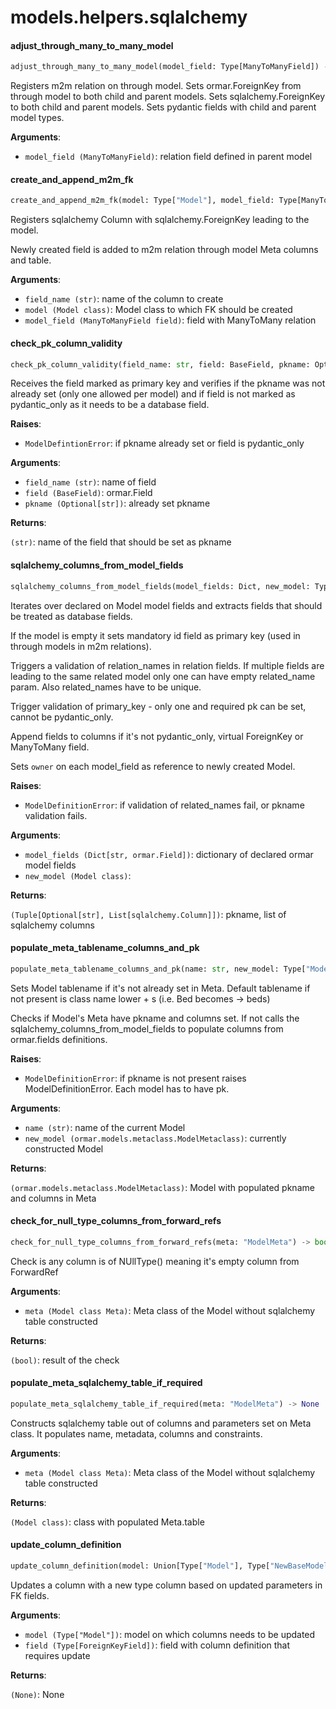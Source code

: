 <a name="models.helpers.sqlalchemy"></a>
# models.helpers.sqlalchemy

<a name="models.helpers.sqlalchemy.adjust_through_many_to_many_model"></a>
#### adjust\_through\_many\_to\_many\_model

```python
adjust_through_many_to_many_model(model_field: Type[ManyToManyField]) -> None
```

Registers m2m relation on through model.
Sets ormar.ForeignKey from through model to both child and parent models.
Sets sqlalchemy.ForeignKey to both child and parent models.
Sets pydantic fields with child and parent model types.

**Arguments**:

- `model_field (ManyToManyField)`: relation field defined in parent model

<a name="models.helpers.sqlalchemy.create_and_append_m2m_fk"></a>
#### create\_and\_append\_m2m\_fk

```python
create_and_append_m2m_fk(model: Type["Model"], model_field: Type[ManyToManyField], field_name: str) -> None
```

Registers sqlalchemy Column with sqlalchemy.ForeignKey leading to the model.

Newly created field is added to m2m relation through model Meta columns and table.

**Arguments**:

- `field_name (str)`: name of the column to create
- `model (Model class)`: Model class to which FK should be created
- `model_field (ManyToManyField field)`: field with ManyToMany relation

<a name="models.helpers.sqlalchemy.check_pk_column_validity"></a>
#### check\_pk\_column\_validity

```python
check_pk_column_validity(field_name: str, field: BaseField, pkname: Optional[str]) -> Optional[str]
```

Receives the field marked as primary key and verifies if the pkname
was not already set (only one allowed per model) and if field is not marked
as pydantic_only as it needs to be a database field.

**Raises**:

- `ModelDefintionError`: if pkname already set or field is pydantic_only

**Arguments**:

- `field_name (str)`: name of field
- `field (BaseField)`: ormar.Field
- `pkname (Optional[str])`: already set pkname

**Returns**:

`(str)`: name of the field that should be set as pkname

<a name="models.helpers.sqlalchemy.sqlalchemy_columns_from_model_fields"></a>
#### sqlalchemy\_columns\_from\_model\_fields

```python
sqlalchemy_columns_from_model_fields(model_fields: Dict, new_model: Type["Model"]) -> Tuple[Optional[str], List[sqlalchemy.Column]]
```

Iterates over declared on Model model fields and extracts fields that
should be treated as database fields.

If the model is empty it sets mandatory id field as primary key
(used in through models in m2m relations).

Triggers a validation of relation_names in relation fields. If multiple fields
are leading to the same related model only one can have empty related_name param.
Also related_names have to be unique.

Trigger validation of primary_key - only one and required pk can be set,
cannot be pydantic_only.

Append fields to columns if it's not pydantic_only,
virtual ForeignKey or ManyToMany field.

Sets `owner` on each model_field as reference to newly created Model.

**Raises**:

- `ModelDefinitionError`: if validation of related_names fail,
or pkname validation fails.

**Arguments**:

- `model_fields (Dict[str, ormar.Field])`: dictionary of declared ormar model fields
- `new_model (Model class)`: 

**Returns**:

`(Tuple[Optional[str], List[sqlalchemy.Column]])`: pkname, list of sqlalchemy columns

<a name="models.helpers.sqlalchemy.populate_meta_tablename_columns_and_pk"></a>
#### populate\_meta\_tablename\_columns\_and\_pk

```python
populate_meta_tablename_columns_and_pk(name: str, new_model: Type["Model"]) -> Type["Model"]
```

Sets Model tablename if it's not already set in Meta.
Default tablename if not present is class name lower + s (i.e. Bed becomes -> beds)

Checks if Model's Meta have pkname and columns set.
If not calls the sqlalchemy_columns_from_model_fields to populate
columns from ormar.fields definitions.

**Raises**:

- `ModelDefinitionError`: if pkname is not present raises ModelDefinitionError.
Each model has to have pk.

**Arguments**:

- `name (str)`: name of the current Model
- `new_model (ormar.models.metaclass.ModelMetaclass)`: currently constructed Model

**Returns**:

`(ormar.models.metaclass.ModelMetaclass)`: Model with populated pkname and columns in Meta

<a name="models.helpers.sqlalchemy.check_for_null_type_columns_from_forward_refs"></a>
#### check\_for\_null\_type\_columns\_from\_forward\_refs

```python
check_for_null_type_columns_from_forward_refs(meta: "ModelMeta") -> bool
```

Check is any column is of NUllType() meaning it's empty column from ForwardRef

**Arguments**:

- `meta (Model class Meta)`: Meta class of the Model without sqlalchemy table constructed

**Returns**:

`(bool)`: result of the check

<a name="models.helpers.sqlalchemy.populate_meta_sqlalchemy_table_if_required"></a>
#### populate\_meta\_sqlalchemy\_table\_if\_required

```python
populate_meta_sqlalchemy_table_if_required(meta: "ModelMeta") -> None
```

Constructs sqlalchemy table out of columns and parameters set on Meta class.
It populates name, metadata, columns and constraints.

**Arguments**:

- `meta (Model class Meta)`: Meta class of the Model without sqlalchemy table constructed

**Returns**:

`(Model class)`: class with populated Meta.table

<a name="models.helpers.sqlalchemy.update_column_definition"></a>
#### update\_column\_definition

```python
update_column_definition(model: Union[Type["Model"], Type["NewBaseModel"]], field: Type[ForeignKeyField]) -> None
```

Updates a column with a new type column based on updated parameters in FK fields.

**Arguments**:

- `model (Type["Model"])`: model on which columns needs to be updated
- `field (Type[ForeignKeyField])`: field with column definition that requires update

**Returns**:

`(None)`: None

